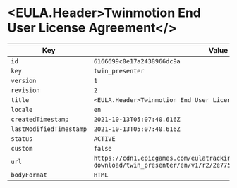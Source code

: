 # <EULA.Header>Twinmotion End User License Agreement</>

| Key | Value |
| --- | ----- |
| `id` | `6166699c0e17a2438966dc9a` |
| `key` | `twin_presenter` |
| `version` | `1` |
| `revision` | `2` |
| `title` | `<EULA.Header>Twinmotion End User License Agreement</>` |
| `locale` | `en` |
| `createdTimestamp` | `2021-10-13T05:07:40.616Z` |
| `lastModifiedTimestamp` | `2021-10-13T05:07:40.616Z` |
| `status` | `ACTIVE` |
| `custom` | `false` |
| `url` | `https://cdn1.epicgames.com/eulatracking-download/twin_presenter/en/v1/r2/2e775f2d9fa456e49df0d1d176c06459.pdf` |
| `bodyFormat` | `HTML` |
